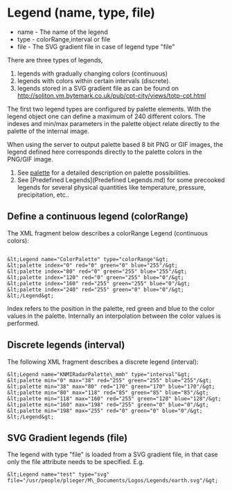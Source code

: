 Legend (name, type, file)
=========================

-   name - The name of the legend
-   type - colorRange,interval or file
-   file - The SVG gradient file in case of legend type "file"

There are three types of legends,

1.  legends with gradually changing colors (continuous)
2.  legends with colors within certain intervals (discrete).
3.  legends stored in a SVG gradient file as can be found on
    http://soliton.vm.bytemark.co.uk/pub/cpt-city/views/totp-cpt.html

The first two legend types are configured by palette elements. With the
legend object one can define a maximum of 240 different colors. The
indexes and min/max parameters in the palette object relate directly to
the palette of the internal image.

When using the server to output palette based 8 bit PNG or GIF images,
the legend defined here corresponds directly to the palette colors in
the PNG/GIF image.

1.  See [palette](palette.md) for a detailed description on palette
    possibilities.
2.  See [Predefined Legends](Predefined Legends.md) for some precooked legends for
    several physical quantities like temperature, pressure,
    precipitation, etc..

Define a continuous legend (colorRange)
---------------------------------------

The XML fragment below describes a colorRange Legend (continuous
colors):
```

&lt;Legend name="ColorPalette" type="colorRange"&gt;
&lt;palette index="0" red="0" green="0" blue="255"/&gt;
&lt;palette index="80" red="0" green="255" blue="255"/&gt;
&lt;palette index="120" red="0" green="255" blue="0"/&gt;
&lt;palette index="160" red="255" green="255" blue="0"/&gt;
&lt;palette index="240" red="255" green="0" blue="0"/&gt;
&lt;/Legend&gt;

```
Index refers to the position in the palette, red green and blue to the
color values in the palette. Internally an interpolation between the
color values is performed.

Discrete legends (interval)
---------------------------

The following XML fragment describes a discrete legend (interval):
```
&lt;Legend name="KNMIRadarPalette\_mmh" type="interval"&gt;
&lt;palette min="0" max="38" red="255" green="255" blue="255"/&gt;
&lt;palette min="38" max="80" red="170" green="170" blue="170"/&gt;
&lt;palette min="80" max="118" red="85" green="85" blue="85"/&gt;
&lt;palette min="118" max="160" red="255" green="128" blue="128"/&gt;
&lt;palette min="160" max="198" red="255" green="0" blue="0"/&gt;
&lt;palette min="198" max="255" red="0" green="0" blue="0"/&gt;
&lt;/Legend&gt;
```

SVG Gradient legends (file)
---------------------------

The legend with type "file" is loaded from a SVG gradient file, in that
case only the file attribute needs to be specified. E.g.
```
&lt;Legend name="test" type="svg"
file="/usr/people/plieger/M\_Documents/Logos/Legends/earth.svg"/&gt;
```
